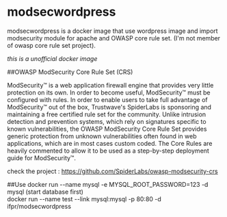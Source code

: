 # modsecwordpress
modsecwordpress is a docker image that use wordpress image and import modsecurity module for apache and OWASP core rule set. (I'm not member of owasp core rule set project).

*this is a unofficial  docker image*

##OWASP ModSecurity Core Rule Set (CRS)

ModSecurity™ is a web application firewall engine that provides very little protection on its own. In order to become useful, ModSecurity™ must be configured with rules. In order to enable users to take full advantage of ModSecurity™ out of the box, Trustwave's SpiderLabs is sponsoring and maintaining a free certified rule set for the community. Unlike intrusion detection and prevention systems, which rely on signatures specific to known vulnerabilities, the OWASP ModSecurity Core Rule Set provides generic protection from unknown vulnerabilities often found in web applications, which are in most cases custom coded. The Core Rules are heavily commented to allow it to be used as a step-by-step deployment guide for ModSecurity™.

check the project : https://github.com/SpiderLabs/owasp-modsecurity-crs

##Use
docker run --name mysql -e MYSQL_ROOT_PASSWORD=123  -d mysql (start database first) <br />
docker run --name test --link mysql:mysql -p 80:80 -d ifpr/modsecwordpress


